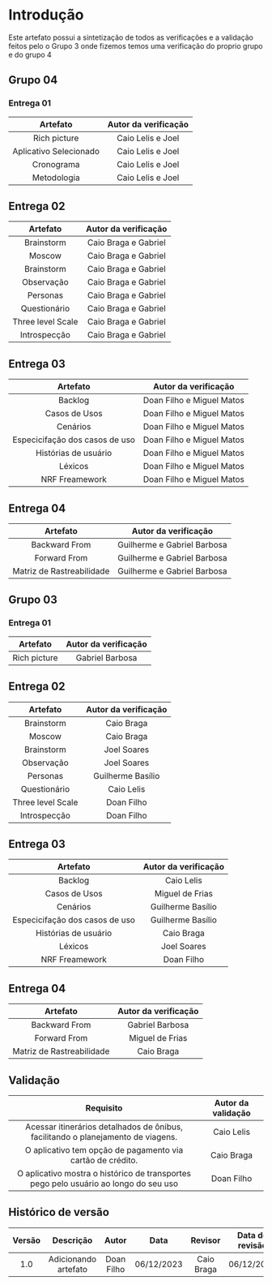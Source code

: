 # **Introdução**
Este artefato possui a sintetização de  todos as verificações e a validação feitos pelo o Grupo 3 onde fizemos temos uma verificação do proprio grupo e do grupo 4


## **Grupo 04**

### **Entrega 01**

|Artefato|Autor da verificação|
|:------:|:------------------:|
| Rich picture | Caio Lelis e Joel |
| Aplicativo Selecionado |Caio Lelis e Joel |
| Cronograma | Caio Lelis e Joel|
| Metodologia | Caio Lelis e Joel |

## **Entrega 02**

|Artefato|Autor da verificação|
|:------:|:------------------:|
| Brainstorm | Caio Braga e Gabriel |
| Moscow     | Caio Braga e Gabriel |
| Brainstorm | Caio Braga e Gabriel |
| Observação | Caio Braga e Gabriel |
| Personas   | Caio Braga e Gabriel |
| Questionário | Caio Braga e Gabriel|
| Three level Scale | Caio Braga e Gabriel  |
| Introspecção |Caio Braga e Gabriel| 


## **Entrega 03**

|Artefato|Autor da verificação|
|:------:|:------------------:|
| Backlog | Doan Filho e Miguel Matos  |
| Casos de Usos  | Doan Filho e Miguel Matos |
| Cenários| Doan Filho e Miguel Matos|
| Especicifação dos casos de uso | Doan Filho e Miguel Matos|
| Histórias de usuário  | Doan Filho e Miguel Matos|
| Léxicos |  Doan Filho e Miguel Matos|
| NRF Freamework | Doan Filho e Miguel Matos |


## **Entrega 04**

|Artefato|Autor da verificação|
|:------:|:------------------:|
| Backward From |Guilherme e Gabriel Barbosa   |
| Forward From | Guilherme e Gabriel Barbosa    |
| Matriz de Rastreabilidade  | Guilherme e Gabriel Barbosa   |

## **Grupo 03**

### **Entrega 01**

|Artefato|Autor da verificação|
|:------:|:------------------:|
| Rich picture | Gabriel Barbosa |

## **Entrega 02**

|Artefato|Autor da verificação|
|:------:|:------------------:|
| Brainstorm | Caio Braga  |
| Moscow     | Caio Braga  |
| Brainstorm | Joel Soares |
| Observação | Joel Soares |
| Personas   | Guilherme Basílio  |
| Questionário |  Caio Lelis |
| Three level Scale | Doan Filho  |
| Introspecção |Doan Filho| 


## **Entrega 03**

|Artefato|Autor da verificação|
|:------:|:------------------:|
| Backlog | Caio Lelis   |
| Casos de Usos  | Miguel de Frias |
| Cenários|  Guilherme Basílio|
| Especicifação dos casos de uso | Guilherme Basílio |
| Histórias de usuário  | Caio Braga  |
| Léxicos |  Joel Soares |
| NRF Freamework | Doan Filho  |


## **Entrega 04**

|Artefato|Autor da verificação|
|:------:|:------------------:|
| Backward From | Gabriel Barbosa   |
| Forward From | Miguel de Frias |
| Matriz de Rastreabilidade  | Caio Braga |


## **Validação**

|Requisito |Autor da validação |
|:------:|:------------------:|
| Acessar itinerários detalhados de ônibus, facilitando o planejamento de viagens. | Caio Lelis |
| O aplicativo tem opção de pagamento via cartão de crédito. | Caio Braga |
|  O aplicativo mostra o histórico de transportes pego pelo usuário ao longo do seu uso|Doan Filho|


## **Histórico de versão**

| Versão |          Descrição              |     Autor      |      Data      |   Revisor     |    Data de revisão    |  
|:------:|:-------------------------------:|:--------------:|:--------------:|:-------------:|:---------------------:|
|  1.0   | Adicionando artefato | Doan Filho  |   06/12/2023   | Caio Braga  | 06/12/2023 |
